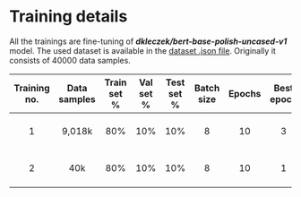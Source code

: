 # Training details

All the trainings are fine-tuning of ***dkleczek/bert-base-polish-uncased-v1*** model. The used dataset is available in
the [dataset .json file](../../../data/translated/sarcasm/emotions_dataset_pl.json).
Originally it consists of 40000 data samples.

| Training no. | Data samples | Train set % | Val set % | Test set % | Batch size | Epochs | Best epoch |      Fitting time       | Train accuracy | Train loss | Val accuracy |     Val loss     | Test accuracy | Test loss |               Accuracy figure               |               Loss figure               |               Confusion matrix                | Notes |
|:------------:|:------------:|:-----------:|:---------:|:----------:|:----------:|:------:|:----------:|:-----------------------:|:--------------:|:----------:|:------------:|:----------------:|:-------------:|:---------:|:-------------------------------------------:|:---------------------------------------:|:---------------------------------------------:|:-----:|
|      1       |   9,018k    |     80%     |    10%    |    10%     |     8      |   10   |     3      | 14min 23s (***Colab***) |     0.9206     |   0.2381   |    0.8348    |      0.5188      |    0.8359     |  0.5687   | [figure](./figures/training_1_accuracy.png) | [figure](./figures/training_1_loss.png) | [figure](./figures/training_1_confmatrix.png) |  Ok   |
|      2       |   40k    |     80%     |    10%    |    10%     |     8      |   10   |     1      | 37min 02s (***Colab***) |     0.8046     |   0.5450   |    0.8475    |      0.3800      |    0.8487     |  0.4046   | [figure](./figures/training_2_accuracy.png) | [figure](./figures/training_2_loss.png) | [figure](./figures/training_2_confmatrix.png) |  Ok   |